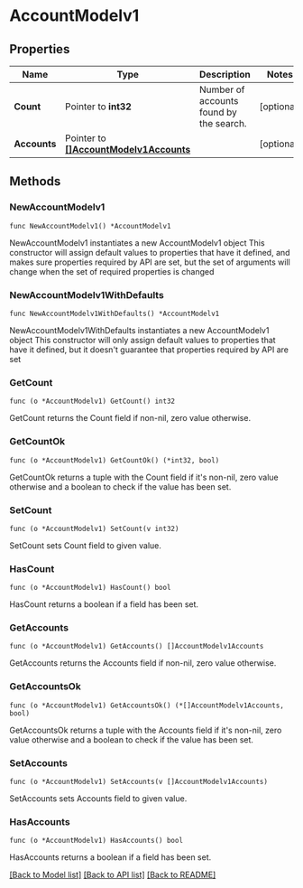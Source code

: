 # AccountModelv1

## Properties

Name | Type | Description | Notes
------------ | ------------- | ------------- | -------------
**Count** | Pointer to **int32** | Number of accounts found by the search. | [optional] 
**Accounts** | Pointer to [**[]AccountModelv1Accounts**](AccountModelv1Accounts.md) |  | [optional] 

## Methods

### NewAccountModelv1

`func NewAccountModelv1() *AccountModelv1`

NewAccountModelv1 instantiates a new AccountModelv1 object
This constructor will assign default values to properties that have it defined,
and makes sure properties required by API are set, but the set of arguments
will change when the set of required properties is changed

### NewAccountModelv1WithDefaults

`func NewAccountModelv1WithDefaults() *AccountModelv1`

NewAccountModelv1WithDefaults instantiates a new AccountModelv1 object
This constructor will only assign default values to properties that have it defined,
but it doesn't guarantee that properties required by API are set

### GetCount

`func (o *AccountModelv1) GetCount() int32`

GetCount returns the Count field if non-nil, zero value otherwise.

### GetCountOk

`func (o *AccountModelv1) GetCountOk() (*int32, bool)`

GetCountOk returns a tuple with the Count field if it's non-nil, zero value otherwise
and a boolean to check if the value has been set.

### SetCount

`func (o *AccountModelv1) SetCount(v int32)`

SetCount sets Count field to given value.

### HasCount

`func (o *AccountModelv1) HasCount() bool`

HasCount returns a boolean if a field has been set.

### GetAccounts

`func (o *AccountModelv1) GetAccounts() []AccountModelv1Accounts`

GetAccounts returns the Accounts field if non-nil, zero value otherwise.

### GetAccountsOk

`func (o *AccountModelv1) GetAccountsOk() (*[]AccountModelv1Accounts, bool)`

GetAccountsOk returns a tuple with the Accounts field if it's non-nil, zero value otherwise
and a boolean to check if the value has been set.

### SetAccounts

`func (o *AccountModelv1) SetAccounts(v []AccountModelv1Accounts)`

SetAccounts sets Accounts field to given value.

### HasAccounts

`func (o *AccountModelv1) HasAccounts() bool`

HasAccounts returns a boolean if a field has been set.


[[Back to Model list]](../README.md#documentation-for-models) [[Back to API list]](../README.md#documentation-for-api-endpoints) [[Back to README]](../README.md)


